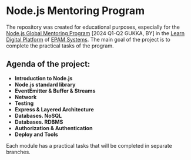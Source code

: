 # Node.js Mentoring Program

The repository was created for educational purposes, especially for the [Node.js Global Mentoring Program](https://learn.epam.com/detailsPage?id=f6759197-cdf4-4bc5-a79f-987b12ae327c) [2024 Q1-Q2 GUKKA, BY] in the [Learn Digital Platform](https://learn.epam.com/) of [EPAM Systems](https://www.epam.com/). The main goal of the project is to complete the practical tasks of the program.

## Agenda of the project:

- **Introduction to Node.js**
- **Node.js standard library**
- **EventEmitter & Buffer & Streams**
- **Network**
- **Testing**
- **Express & Layered Architecture**
- **Databases. NoSQL**
- **Databases. RDBMS**
- **Authorization & Authentication**
- **Deploy and Tools**

Each module has a practical tasks that will be completed in separate branches.
